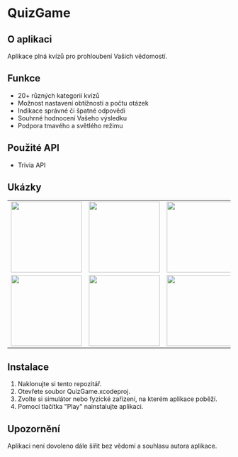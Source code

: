 # QuizGame

## O aplikaci
Aplikace plná kvízů pro prohloubení Vašich vědomostí.

## Funkce
* 20+ různých kategorií kvízů
* Možnost nastavení obtížnosti a počtu otázek
* Indikace správné či špatné odpovědi
* Souhrné hodnocení Vašeho výsledku
* Podpora tmavého a světlého režimu

## Použité API
* Trivia API

## Ukázky
<table>
  <tr>
    <td><img src="https://drive.google.com/uc?export=view&id=1J4vnKRj4g_G_wnORMBElfcjmlNC8mOT0" width=160></td>
    <td><img src="https://drive.google.com/uc?export=view&id=19xmSDhSL1I-BEBwK7lQQdoZzEvoYq2hY" width=160></td>
    <td><img src="https://drive.google.com/uc?export=view&id=1afcOUvyuNDWeOhyXh7Fs9_lkR4ecs8-k" width=160></td>
    <td><img src="https://drive.google.com/uc?export=view&id=1D2A4uwEUlr1bCpsjAKS2E6geWZU5gcL5" width=160></td>
    <td><img src="https://drive.google.com/uc?export=view&id=1a6WazSmyHbnqKPFouhZKVVZknjFkAlZI" width=160></td>
    <td><img src="https://drive.google.com/uc?export=view&id=1PbwJmEsX91mFgJlbPt-4_TN6qitqP9HR" width=160></td>
  </tr>
  <tr>
    <td><img src="https://drive.google.com/uc?export=view&id=1J4vnKRj4g_G_wnORMBElfcjmlNC8mOT0" width=160></td>
    <td><img src="https://drive.google.com/uc?export=view&id=1M4XTq99785jWDUrbS9t9_IXQlAbrqdSK" width=160></td>
    <td><img src="https://drive.google.com/uc?export=view&id=1kH2s3Q23yYIj2okKK6QEVRo_e2QK4hwH" width=160></td>
    <td><img src="https://drive.google.com/uc?export=view&id=1JDPyregIgw7OKrpEX-oSZ_saBV4GLsVl" width=160></td>
    <td><img src="https://drive.google.com/uc?export=view&id=1sXyv1iJSfWUXb5r4WTZB2A60HK0Y2dny" width=160></td>
    <td><img src="https://drive.google.com/uc?export=view&id=1dPcQhUmdPMkxbNiYYHk0DmG1oxEMy6hU" width=160></td>
  </tr>
 </table>

## Instalace
1. Naklonujte si tento repozitář.
2. Otevřete soubor QuizGame.xcodeproj.
3. Zvolte si simulátor nebo fyzické zařízení, na kterém aplikace poběží.
4. Pomocí tlačítka "Play" nainstalujte aplikaci.

## Upozornění
Aplikaci není dovoleno dále šířit bez vědomí a souhlasu autora aplikace.
